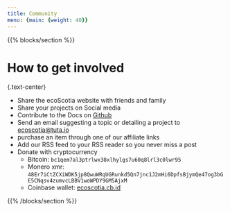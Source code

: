 ```yaml
---
title: Community
menu: {main: {weight: 40}}
---
```


<!--add blocks of content here to add more sections to the community page -->

{{% blocks/section %}}

# How to get involved
{.text-center}
- Share the ecoScotia website with friends and family
- Share your projects on Social media
- Contribute to the Docs on [Github](https://github.com/caelenm/caelenm.github.io)
- Send an email suggesting a topic or detailing a project to [ecoscotia@tuta.io](mailto:ecoscotia@tuta.io)
- purchase an item through one of our affiliate links
- Add our RSS feed to your RSS reader so you never miss a post
- Donate with cryptocurrency
    - Bitcoin: <code>bc1qem7al3ptrlwx38xlhylgs7u60q8lrl3c0lwr95</code>
    - Monero xmr: <code>48Er7iCtZCXiWDK5jp8QwuWRqUGRunkd5Qn7jnc1J2mHi6DpfsBjymQe47og3bGE5CNqsv4zumvcLBBV1woWPDY9GM5AjxM</code>
    - Coinbase wallet: [ecoscotia.cb.id](https://profile.coinbase.com/ecoscotia.cb.id)



{{% /blocks/section %}}
